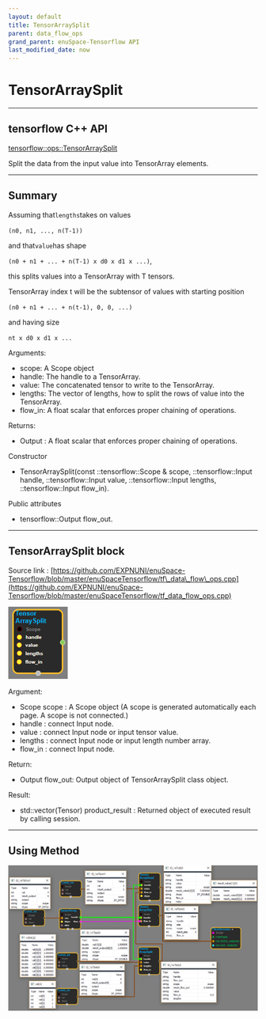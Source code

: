 ```yaml
--- 
layout: default 
title: TensorArraySplit 
parent: data_flow_ops 
grand_parent: enuSpace-Tensorflow API 
last_modified_date: now 
--- 
```


# TensorArraySplit

---

## tensorflow C++ API

[tensorflow::ops::TensorArraySplit](https://www.tensorflow.org/api_docs/cc/class/tensorflow/ops/tensor-array-split)

Split the data from the input value into TensorArray elements.

---

## Summary

Assuming that`lengths`takes on values

`(n0, n1, ..., n(T-1))`

and that`value`has shape

`(n0 + n1 + ... + n(T-1) x d0 x d1 x ...)`,

this splits values into a TensorArray with T tensors.

TensorArray index t will be the subtensor of values with starting position

`(n0 + n1 + ... + n(t-1), 0, 0, ...)`

and having size

`nt x d0 x d1 x ...`

Arguments:

* scope: A Scope object
* handle: The handle to a TensorArray.
* value: The concatenated tensor to write to the TensorArray.
* lengths: The vector of lengths, how to split the rows of value into the TensorArray.
* flow\_in: A float scalar that enforces proper chaining of operations.

Returns:

* Output : A float scalar that enforces proper chaining of operations.

Constructor

* TensorArraySplit\(const ::tensorflow::Scope & scope, ::tensorflow::Input handle, ::tensorflow::Input value, ::tensorflow::Input lengths, ::tensorflow::Input flow\_in\).

Public attributes

* tensorflow::Output flow\_out.

---

## TensorArraySplit block

Source link : [https://github.com/EXPNUNI/enuSpace-Tensorflow/blob/master/enuSpaceTensorflow/tf\_data\_flow\_ops.cpp](https://github.com/EXPNUNI/enuSpace-Tensorflow/blob/master/enuSpaceTensorflow/tf_data_flow_ops.cpp)

![](./assets/dataflow_TensorArraySplit_Symbol.png)

Argument:

* Scope scope : A Scope object \(A scope is generated automatically each page. A scope is not connected.\)
* handle : connect Input node.
* value : connect Input node or input tensor value.
* lengths : connect Input node or input length number array.
* flow\_in : connect Input node.

Return:

* Output flow\_out: Output object of TensorArraySplit class object.

Result:

* std::vector\(Tensor\) product\_result : Returned object of executed result by calling session.

---

## Using Method

![](./assets/dataflow_TensorArraySplit_Method.png)

